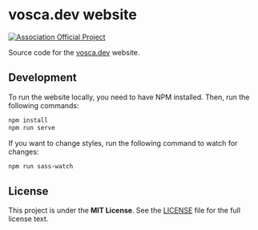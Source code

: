 # vosca.dev website

[![Association Official Project][AssociationOfficialBadge]][AssociationUrl]

Source code for the [vosca.dev](https://vosca.dev) website.

## Development

To run the website locally, you need to have NPM installed.
Then, run the following commands:

```bash
npm install
npm run serve
```

If you want to change styles, run the following command to watch for changes:

```bash
npm run sass-watch
```

## License

This project is under the **MIT License**. See the
[LICENSE](https://github.com/vlang-association/vosca.dev/blob/master/LICENSE)
file for the full license text.

[AssociationOfficialBadge]: https://vosca.dev/badge.svg

[AssociationUrl]: https://vosca.dev
